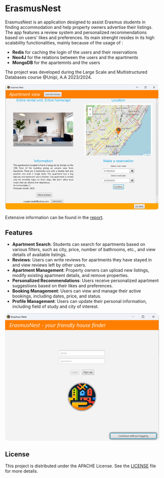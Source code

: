 # ErasmusNest

ErasmusNest is an application designed to assist Erasmus students in finding accommodation and help property owners advertise their listings. The app features a review system and personalized recommendations based on users' likes and preferences. Its main strenght resides in its high scalability functionalities, mainly because of the usage of :

- **Redis** for caching the login of the users and their reservations
- **Neo4J** for the relations between the users and the apartments
- **MongoDB** for the apartemnts and the users

The project was developed during the Large Scale and Multistructured Databases course @Unipi, A.A 2023/2024.

<img src="assets/apartment_view.png" alt="Apartment view" style="border-radius: 10px;">

Extensive information can be found in the [report](ErasmusNest_Report_LargeScale.pdf).

## Features

- **Apartment Search**: Students can search for apartments based on various filters, such as city, price, number of bathrooms, etc., and view details of available listings.
- **Reviews**: Users can write reviews for apartments they have stayed in and view reviews left by other users.
- **Apartment Management**: Property owners can upload new listings, modify existing apartment details, and remove properties.
- **Personalized Recommendations**: Users receive personalized apartment suggestions based on their likes and preferences.
- **Booking Management**: Users can view and manage their active bookings, including dates, price, and status.
- **Profile Management**: Users can update their personal information, including field of study and city of interest.

<img src="assets/signup.png" alt="Signup" style="border-radius: 10px;">

## License

This project is distributed under the APACHE License. See the [LICENSE](LICENSE) file for more details.
